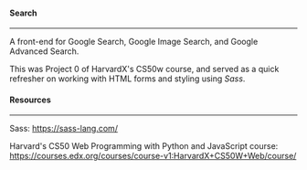 #### Search
---

A front-end for Google Search, Google Image Search, and Google Advanced Search.

This was Project 0 of HarvardX's CS50w course, and served as a quick refresher on working with HTML forms and styling using *Sass*.

#### Resources
---

Sass: https://sass-lang.com/

Harvard's CS50 Web Programming with Python and JavaScript course: https://courses.edx.org/courses/course-v1:HarvardX+CS50W+Web/course/

